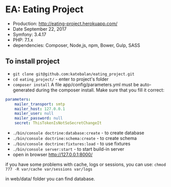 EA: Eating Project
======

* Production:   http://eating-project.herokuapp.com/
* Date          September 22, 2017
* Symfony:      3.4.17
* PHP:          7.1.x
* dependencies: Composer, Node,js, npm, Bower, Gulp, SASS

## To install project

* ```git clone git@github.com:katebalan/eating_project.git```
* ```cd eating_project/``` - enter to project's folder
* ```composer install```
A file app/config/parameters.yml must be auto-generated during the composer install.
Make sure that you fill it correct:
``` app/config/parameters.yml
parameters:
    mailer_transport: smtp
    mailer_host: 127.0.0.1
    mailer_user: null
    mailer_password: null
    secret: ThisTokenIsNotSoSecretChangeIt

```
* ```./bin/console doctrine:database:create``` - to create database
* ```./bin/console doctrine:schema:create``` - to create schema
* ```./bin/console doctrine:fixtures:load``` - to use fixtures
* ```./bin/console server:start``` - to start build-in server
* open in browser http://127.0.0.1:8000/

if you have some problems with cache, logs or sessions, you can use:
```chmod 777 -R var/cache var/sessions var/logs```

in web/data/ folder you can find database.
